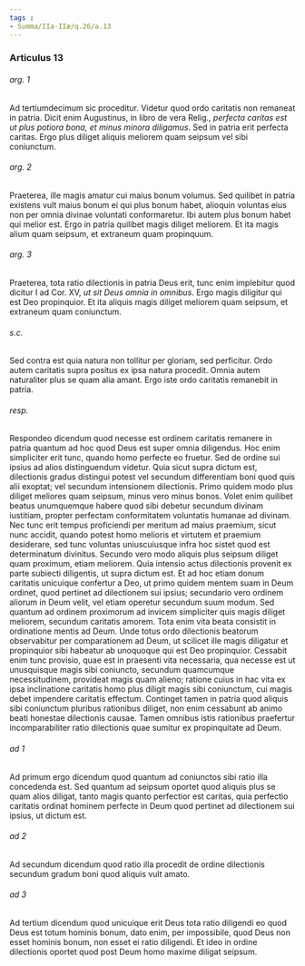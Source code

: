 ```yaml
---
tags : 
- Summa/IIa-IIæ/q.26/a.13
---
```


### Articulus 13

###### arg. 1
Ad tertiumdecimum sic proceditur. Videtur quod ordo caritatis non remaneat in patria. Dicit enim Augustinus, in libro de vera Relig., *perfecta caritas est ut plus potiora bona, et minus minora diligamus*. Sed in patria erit perfecta caritas. Ergo plus diliget aliquis meliorem quam seipsum vel sibi coniunctum.

###### arg. 2
Praeterea, ille magis amatur cui maius bonum volumus. Sed quilibet in patria existens vult maius bonum ei qui plus bonum habet, alioquin voluntas eius non per omnia divinae voluntati conformaretur. Ibi autem plus bonum habet qui melior est. Ergo in patria quilibet magis diliget meliorem. Et ita magis alium quam seipsum, et extraneum quam propinquum.

###### arg. 3
Praeterea, tota ratio dilectionis in patria Deus erit, tunc enim implebitur quod dicitur I ad Cor. XV, *ut sit Deus omnia in omnibus*. Ergo magis diligitur qui est Deo propinquior. Et ita aliquis magis diliget meliorem quam seipsum, et extraneum quam coniunctum.

###### s.c.
Sed contra est quia natura non tollitur per gloriam, sed perficitur. Ordo autem caritatis supra positus ex ipsa natura procedit. Omnia autem naturaliter plus se quam alia amant. Ergo iste ordo caritatis remanebit in patria.

###### resp.
Respondeo dicendum quod necesse est ordinem caritatis remanere in patria quantum ad hoc quod Deus est super omnia diligendus. Hoc enim simpliciter erit tunc, quando homo perfecte eo fruetur. Sed de ordine sui ipsius ad alios distinguendum videtur. Quia sicut supra dictum est, dilectionis gradus distingui potest vel secundum differentiam boni quod quis alii exoptat; vel secundum intensionem dilectionis. Primo quidem modo plus diliget meliores quam seipsum, minus vero minus bonos. Volet enim quilibet beatus unumquemque habere quod sibi debetur secundum divinam iustitiam, propter perfectam conformitatem voluntatis humanae ad divinam. Nec tunc erit tempus proficiendi per meritum ad maius praemium, sicut nunc accidit, quando potest homo melioris et virtutem et praemium desiderare, sed tunc voluntas uniuscuiusque infra hoc sistet quod est determinatum divinitus. Secundo vero modo aliquis plus seipsum diliget quam proximum, etiam meliorem. Quia intensio actus dilectionis provenit ex parte subiecti diligentis, ut supra dictum est. Et ad hoc etiam donum caritatis unicuique confertur a Deo, ut primo quidem mentem suam in Deum ordinet, quod pertinet ad dilectionem sui ipsius; secundario vero ordinem aliorum in Deum velit, vel etiam operetur secundum suum modum. Sed quantum ad ordinem proximorum ad invicem simpliciter quis magis diliget meliorem, secundum caritatis amorem. Tota enim vita beata consistit in ordinatione mentis ad Deum. Unde totus ordo dilectionis beatorum observabitur per comparationem ad Deum, ut scilicet ille magis diligatur et propinquior sibi habeatur ab unoquoque qui est Deo propinquior. Cessabit enim tunc provisio, quae est in praesenti vita necessaria, qua necesse est ut unusquisque magis sibi coniuncto, secundum quamcumque necessitudinem, provideat magis quam alieno; ratione cuius in hac vita ex ipsa inclinatione caritatis homo plus diligit magis sibi coniunctum, cui magis debet impendere caritatis effectum. Continget tamen in patria quod aliquis sibi coniunctum pluribus rationibus diliget, non enim cessabunt ab animo beati honestae dilectionis causae. Tamen omnibus istis rationibus praefertur incomparabiliter ratio dilectionis quae sumitur ex propinquitate ad Deum.

###### ad 1
Ad primum ergo dicendum quod quantum ad coniunctos sibi ratio illa concedenda est. Sed quantum ad seipsum oportet quod aliquis plus se quam alios diligat, tanto magis quanto perfectior est caritas, quia perfectio caritatis ordinat hominem perfecte in Deum quod pertinet ad dilectionem sui ipsius, ut dictum est.

###### ad 2
Ad secundum dicendum quod ratio illa procedit de ordine dilectionis secundum gradum boni quod aliquis vult amato.

###### ad 3
Ad tertium dicendum quod unicuique erit Deus tota ratio diligendi eo quod Deus est totum hominis bonum, dato enim, per impossibile, quod Deus non esset hominis bonum, non esset ei ratio diligendi. Et ideo in ordine dilectionis oportet quod post Deum homo maxime diligat seipsum.

